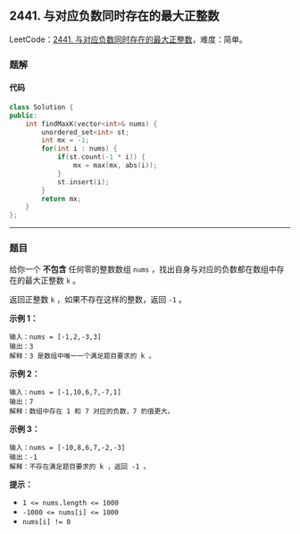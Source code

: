 ## 2441. 与对应负数同时存在的最大正整数

LeetCode：[2441. 与对应负数同时存在的最大正整数](https://leetcode.cn/problems/largest-positive-integer-that-exists-with-its-negative/)，难度：简单。

### 题解

#### 代码

```c++
class Solution {
public:
    int findMaxK(vector<int>& nums) {
        unordered_set<int> st;
        int mx = -1;
        for(int i : nums) {
            if(st.count(-1 * i)) {
                mx = max(mx, abs(i));
            }
            st.insert(i);
        }
        return mx;
    }
};
```



---



### 题目

给你一个 **不包含** 任何零的整数数组 `nums` ，找出自身与对应的负数都在数组中存在的最大正整数 `k` 。

返回正整数 `k` ，如果不存在这样的整数，返回 `-1` 。

 

**示例 1：**

```
输入：nums = [-1,2,-3,3]
输出：3
解释：3 是数组中唯一一个满足题目要求的 k 。
```

**示例 2：**

```
输入：nums = [-1,10,6,7,-7,1]
输出：7
解释：数组中存在 1 和 7 对应的负数，7 的值更大。
```

**示例 3：**

```
输入：nums = [-10,8,6,7,-2,-3]
输出：-1
解释：不存在满足题目要求的 k ，返回 -1 。
```

 

**提示：**

- `1 <= nums.length <= 1000`
- `-1000 <= nums[i] <= 1000`
- `nums[i] != 0`


